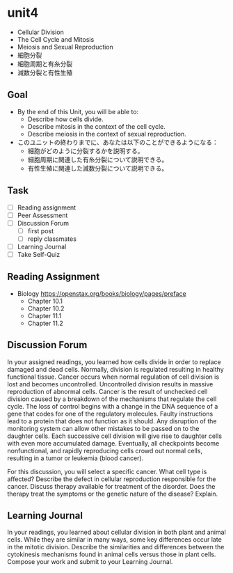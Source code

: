 # unit4

- Cellular Division
- The Cell Cycle and Mitosis
- Meiosis and Sexual Reproduction
- 細胞分裂
- 細胞周期と有糸分裂
- 減数分裂と有性生殖

## Goal

- By the end of this Unit, you will be able to:
  - Describe how cells divide.
  - Describe mitosis in the context of the cell cycle.
  - Describe meiosis in the context of sexual reproduction.
- このユニットの終わりまでに、あなたは以下のことができるようになる：
  - 細胞がどのように分裂するかを説明する。
  - 細胞周期に関連した有糸分裂について説明できる。
  - 有性生殖に関連した減数分裂について説明できる。

## Task

- [ ] Reading assignment
- [ ] Peer Assessment
- [ ] Discussion Forum
  - [ ] first post
  - [ ] reply classmates
- [ ] Learning Journal
- [ ] Take Self-Quiz

## Reading Assignment

- Biology <https://openstax.org/books/biology/pages/preface>
  - Chapter 10.1
  - Chapter 10.2
  - Chapter 11.1
  - Chapter 11.2

## Discussion Forum

In your assigned readings, you learned how cells divide in order to replace damaged and dead cells. Normally, division is regulated resulting in healthy functional tissue. Cancer occurs when normal regulation of cell division is lost and becomes uncontrolled. Uncontrolled division results in massive reproduction of abnormal cells. Cancer is the result of unchecked cell division caused by a breakdown of the mechanisms that regulate the cell cycle. The loss of control begins with a change in the DNA sequence of a gene that codes for one of the regulatory molecules. Faulty instructions lead to a protein that does not function as it should. Any disruption of the monitoring system can allow other mistakes to be passed on to the daughter cells. Each successive cell division will give rise to daughter cells with even more accumulated damage. Eventually, all checkpoints become nonfunctional, and rapidly reproducing cells crowd out normal cells, resulting in a tumor or leukemia (blood cancer).

For this discussion, you will select a specific cancer. What cell type is affected? Describe the defect in cellular reproduction responsible for the cancer. Discuss therapy available for treatment of the disorder. Does the therapy treat the symptoms or the genetic nature of the disease? Explain.

## Learning Journal

In your readings, you learned about cellular division in both plant and animal cells. While they are similar in many ways, some key differences occur late in the mitotic division. Describe the similarities and differences between the cytokinesis mechanisms found in animal cells versus those in plant cells. Compose your work and submit to your Learning Journal.
